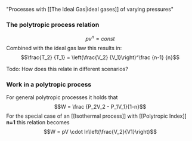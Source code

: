 "Processes with [[The Ideal Gas|ideal gases]] of varying pressures"

### The polytropic process relation
$$pv^n = const$$
Combined with the ideal gas law this results in:
$$\frac{T_2} {T_1} = \left(\frac{V_2} {V_1}\right)^\frac {n-1} {n}$$

Todo: How does this relate in different scenarios?


### Work in a polytropic process
For general polytropic processes it holds that
$$W = \frac {P_2V_2 - P_1V_1}{1-n}$$
For the special case of an [[Isothermal process]] with [[Polytropic Index]] **n=1** this relation becomes $$W = pV \cdot ln\left(\frac{V_2}{V1}\right)$$
